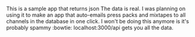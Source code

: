 This is a sample app that returns json
The data is real. I was planning on using it to make an app that auto-emails press packs and mixtapes to all channels in the database in one click.
I won't be doing this anymore is it's probably spammy :bowtie:
localhost:3000/api gets you all the data.
